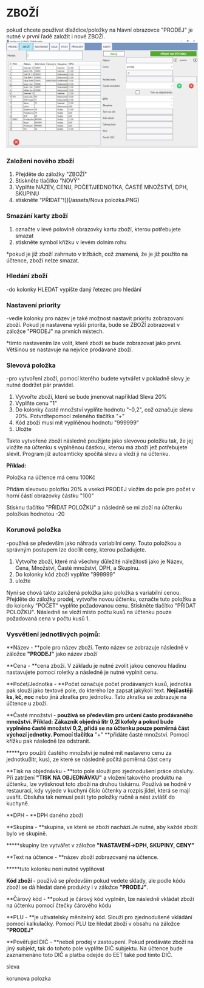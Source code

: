 # ZBOŽÍ

pokud chcete používat dlaždice/položky na hlavní obrazovce "PRODEJ" je nutné v první řadě založit i nové ZBOŽÍ.![](/assets/Zbozí.PNG)

### Založení nového zboží

1. Přejděte do záložky "ZBOŽÍ"
2. Stiskněte tlačítko "NOVÝ"
3. Vyplňte NÁZEV, CENU, POČET/JEDNOTKA, ČASTÉ MNOŽSTVÍ, DPH, SKUPINU
4. stiskněte "PŘIDAT"![](/assets/Nova polozka.PNG)

### Smazání karty zboží

1. označte v levé polovině obrazovky kartu zboží, kterou potřebujete smazat
2. stiskněte symbol křížku v levém dolním rohu 

\*pokud je již zboží zahrnuto v tržbách, což znamená, že je již použito na účtence, zboží nelze smazat.

### Hledání zboží

-do kolonky HLEDAT vypište daný řetezec pro hledání

### Nastavení priority

-vedle kolonky pro název je také možnost nastavit prioritu zobrazovaní zboží. Pokud je nastavena vyšší priorita, bude se ZBOŽÍ zobrazovat v záložce "PRODEJ" na prvních místech.

\*tímto nastavením lze volit, které zboží se bude zobrazovat jako první. Většinou se nastavuje na nejvíce prodávané zboží.

### Slevová položka

-pro vytvoření zboží, pomocí kterého budete vytvářet v pokladně slevy je nutné dodržet pár pravidel.

1. Vytvořte zboží, které se bude jmenovat například Sleva 20%
2. Vyplňte cenu "1"
3. Do kolonky časté množství vyplňte hodnotu "-0,2", což označuje slevu 20%. Potvrďtepomocí zeleného tlačítka "+"
4. Kód zboží musí mít vyplňěnou hodnotu "999999"
5. Uložte

Takto vytvořené zboží následně použijete jako slevovou položku tak, že jej vložíte na účtenku s vyplněnou částkou, kterou má zboží jež potřebujete slevit. Program již autoamticky spočítá slevu a vloží ji na účtenku.

**Příklad:**

Položka na účtence má cenu 100Kč

Přidám slevovou položku 20% a vsekci PRODEJ vložím do pole pro počet v horní částí obrazovky částku "100"

Stisknu tlačítko "PŘIDAT POLOŽKU"  a následně se mi zloží na účtenku položkas hodnotou -20

### Korunová položka

-používá se především jako náhrada variabilní ceny. Touto položkou a správným postupem lze docílit ceny, kterou požadujete.

1. Vytvořte zboží, které má všechny důležité náležitosti jako je Název, Cena, Množství, Časté množství, DPH, a Skupinu.
2. Do kolonky kód zboží vyplňte "999999"
3. uložte

Nyní se chová takto založená položka jako položka s variabilní cenou. Přejděte do záložky prodej, vytvořte novou účtenku, označte tuto položku a do kolonky "POČET" vyplňte požadovanou cenu. Stiskněte tlačítko "PŘIDAT POLOŽKU". Následně se vloží místo počtu kusů na účtenku pouze požadovaná cena v počtu kusů 1.

### Vysvětlení jednotlivých pojmů:

**Název - **pole pro název zboží. Tento název se zobrazuje následně v záložce **"PRODEJ"** jako název zboží

**Cena - **cena zboží. V základu je nutné zvolit jakou cenovou hladinu nastavujete pomocí roletky a následně je nutné vyplnit cenu.

**Počet/Jednotka - **Počet označuje počet prodávaných kusů, jednotka pak slouží jako textové pole, do kterého lze zapsat jakýkoli text. **Nejčastěji ks, kč, noc** nebo jiná zkratka pro jednotku. Tato zkratka se zobrazuje na účtence u zboží.

**Časté množství - **používá se především pro určení často prodávaného množství. Příklad: Zákazník objedná litr 0,2l kofoly a pokud bude vyplněno časté množství 0,2, přidá se na účtenku pouze poměrná část výchozí jednotky. Pomocí tlačítka** "+" **přidáte časté množství. Pomocí křížku pak následně lze odstranit.

**\***pro použití častého množství je nutné mít nastaveno cenu za jednotku\(litr, kus\), ze které se následně počítá poměrná část ceny

**Tisk na objednávku - **toto pole slouží pro zjednodušení práce obsluhy. Při zatržení **"TISK NA OBJEDNÁVKU"** a vložení takového produktu na účtenku, lze vytisknout toto zboží na druhou tiskárnu. Používá se hodně v restauraci, kdy vyjede v kuchyni číslo účtenky a rozpis jídel, která se mají uvařit. Obsluha tak nemusí psát tyto položky ručně a nést zvlášť do kuchyně.

**DPH - **DPH daného zboží

**Skupina - **skupina, ve které se zboží nachází.Je nutné, aby každé zboží bylo ve skupině.

**\***skupiny lze vytvářet v záložce **"NASTAVENÍ-&gt;DPH, SKUPINY, CENY"**

**Text na účtence - **název zboží zobrazovaný na účtence.

**\***tuto kolonku není nutné vyplňovat

**Kód zboží -** používá se především pokud vedete sklady, ale podle kódu zboží se dá hledat dané produkty i v záložce **"PRODEJ"**.

**Čárový kód - **pokud je čárový kód vyplněn, lze následně vkládat zboží na účtenku pomocí čtečky čárového kódu

**PLU - **je uživatelsky měnitelný kód. Slouží pro zjednodušené vkládání pomocí kalkulačky. Pomocí PLU lze hledat zboží v obsahu na záložce **"PRODEJ"**

**Pověřující DIČ - **neboli prodej v zastoupení. Pokud prodáváte zboží na jiný subjekt, tak do tohoto pole vyplňte DIČ subjektu. Na účtence bude zaznamenáno toto DIČ a platba odejde do EET také pod tímto DIČ.

sleva

korunova polozka

